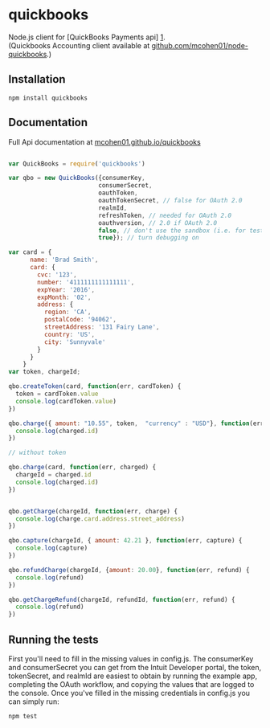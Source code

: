 # quickbooks

Node.js client for [QuickBooks Payments api] [1].  
(Quickbooks Accounting client available at [github.com/mcohen01/node-quickbooks](https://github.com/mcohen01/node-quickbooks).)

## Installation

`npm install quickbooks`

## Documentation

Full Api documentation at [mcohen01.github.io/quickbooks](https://mcohen01.github.io/quickbooks)


```javascript

var QuickBooks = require('quickbooks')

var qbo = new QuickBooks({consumerKey,
                         consumerSecret,
                         oauthToken,
                         oauthTokenSecret, // false for OAuth 2.0
                         realmId,
                         refreshToken, // needed for OAuth 2.0
                         oauthversion, // 2.0 if OAuth 2.0
                         false, // don't use the sandbox (i.e. for testing)
                         true}); // turn debugging on

var card = {
      name: 'Brad Smith',
      card: {
        cvc: '123',
        number: '4111111111111111',
        expYear: '2016',
        expMonth: '02',
        address: {
          region: 'CA',
          postalCode: '94062',
          streetAddress: '131 Fairy Lane',
          country: 'US',
          city: 'Sunnyvale'
        }
      }
    }
var token, chargeId;

qbo.createToken(card, function(err, cardToken) {
  token = cardToken.value
  console.log(cardToken.value)
})

qbo.charge({ amount: "10.55", token,  "currency" : "USD"}, function(err, charged) {
  console.log(charged.id)
})

// without token

qbo.charge(card, function(err, charged) {
  chargeId = charged.id
  console.log(charged.id)
})


qbo.getCharge(chargeId, function(err, charge) {
  console.log(charge.card.address.street_address)
})

qbo.capture(chargeId, { amount: 42.21 }, function(err, capture) {
  console.log(capture)
})

qbo.refundCharge(chargeId, {amount: 20.00}, function(err, refund) {
  console.log(refund)
})

qbo.getChargeRefund(chargeId, refundId, function(err, refund) {
  console.log(refund)
})

```

## Running the tests

First you'll need to fill in the missing values in config.js. The consumerKey and consumerSecret you can get from the Intuit Developer portal, the token, tokenSecret, and realmId are easiest to obtain by running the example app, completing the OAuth workflow, and copying the values that are logged to the console. Once you've filled in the missing credentials in config.js you can simply run:

`npm test`


[1]: https://developer.intuit.com/docs/0150_payments
